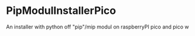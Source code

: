 # PipModulInstallerPico
An installer with python off "pip"/mip modul on raspberryPI pico and pico w
